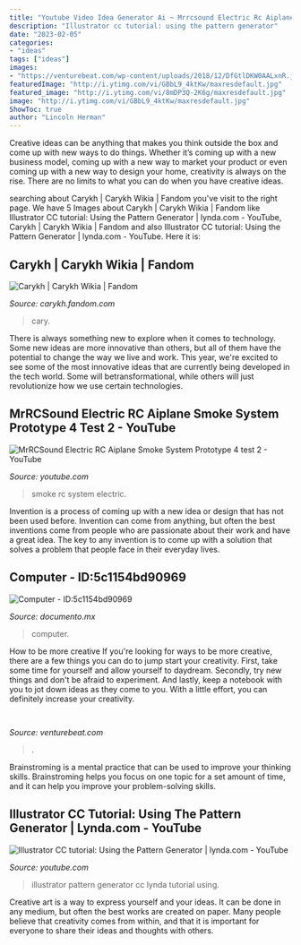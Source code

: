 ```yaml
---
title: "Youtube Video Idea Generator Ai ~ Mrrcsound Electric Rc Aiplane Smoke System Prototype 4 Test 2"
description: "Illustrator cc tutorial: using the pattern generator"
date: "2023-02-05"
categories:
- "ideas"
tags: ["ideas"]
images:
- "https://venturebeat.com/wp-content/uploads/2018/12/DfGtlDKW0AALxnR.jpg?w=800"
featuredImage: "http://i.ytimg.com/vi/GBbL9_4ktKw/maxresdefault.jpg"
featured_image: "http://i.ytimg.com/vi/8mDP3Q-2K6g/maxresdefault.jpg"
image: "http://i.ytimg.com/vi/GBbL9_4ktKw/maxresdefault.jpg"
ShowToc: true
author: "Lincoln Herman"
---
```



Creative ideas can be anything that makes you think outside the box and come up with new ways to do things. Whether it’s coming up with a new business model, coming up with a new way to market your product or even coming up with a new way to design your home, creativity is always on the rise. There are no limits to what you can do when you have creative ideas.

	

		
searching about Carykh | Carykh Wikia | Fandom you've visit to the right page. We have 5 Images about Carykh | Carykh Wikia | Fandom like Illustrator CC tutorial: Using the Pattern Generator | lynda.com - YouTube, Carykh | Carykh Wikia | Fandom and also Illustrator CC tutorial: Using the Pattern Generator | lynda.com - YouTube. Here it is:
		
    
## Carykh | Carykh Wikia | Fandom

<img loading=lazy src="https://vignette.wikia.nocookie.net/carykh/images/a/aa/Carykh_Logo.jpeg/revision/latest?cb=20161213174518" onerror="this.onerror=null;this.src='https://tse3.mm.bing.net/th?id=OIP.q-n4_jAxNtHQC8_IsEZlTQHaHa&amp;pid=15.1';" alt="Carykh | Carykh Wikia | Fandom">

_Source: carykh.fandom.com_

>cary. 

	

There is always something new to explore when it comes to technology. Some new ideas are more innovative than others, but all of them have the potential to change the way we live and work. This year, we're excited to see some of the most innovative ideas that are currently being developed in the tech world. Some will betransformational, while others will just revolutionize how we use certain technologies.

    
## MrRCSound Electric RC Aiplane Smoke System Prototype 4 Test 2 - YouTube

<img loading=lazy src="http://i.ytimg.com/vi/8mDP3Q-2K6g/maxresdefault.jpg" onerror="this.onerror=null;this.src='https://tse3.mm.bing.net/th?id=OIP.ZGtEbH3aNSX2lAl6NHL3IgHaEK&amp;pid=15.1';" alt="MrRCSound Electric RC Aiplane Smoke System Prototype 4 test 2 - YouTube">

_Source: youtube.com_

>smoke rc system electric. 

	

Invention is a process of coming up with a new idea or design that has not been used before. Invention can come from anything, but often the best inventions come from people who are passionate about their work and have a great idea. The key to any invention is to come up with a solution that solves a problem that people face in their everyday lives.

    
## Computer - ID:5c1154bd90969

<img loading=lazy src="https://documento.mx/img/detail/5c1154bd90969.jpg" onerror="this.onerror=null;this.src='https://tse3.mm.bing.net/th?id=OIP.ixYyh16kVlx3Vxz9nHjvzAHaJ4&amp;pid=15.1';" alt="Computer - ID:5c1154bd90969">

_Source: documento.mx_

>computer. 

	

How to be more creative
If you're looking for ways to be more creative, there are a few things you can do to jump start your creativity. First, take some time for yourself and allow yourself to daydream. Secondly, try new things and don't be afraid to experiment. And lastly, keep a notebook with you to jot down ideas as they come to you. With a little effort, you can definitely increase your creativity.

    
## 

<img loading=lazy src="https://venturebeat.com/wp-content/uploads/2018/12/DfGtlDKW0AALxnR.jpg?w=800" onerror="this.onerror=null;this.src='https://tse2.mm.bing.net/th?id=OIP.q-8bGSNNa3u3IKVIYiDrvAHaE8&amp;pid=15.1';" alt="">

_Source: venturebeat.com_

>. 

	

Brainstroming is a mental practice that can be used to improve your thinking skills. Brainstroming helps you focus on one topic for a set amount of time, and it can help you improve your problem-solving skills.

    
## Illustrator CC Tutorial: Using The Pattern Generator | Lynda.com - YouTube

<img loading=lazy src="http://i.ytimg.com/vi/GBbL9_4ktKw/maxresdefault.jpg" onerror="this.onerror=null;this.src='https://tse2.mm.bing.net/th?id=OIP.v7ZIq8di93TXW8alBvhsJAHaEK&amp;pid=15.1';" alt="Illustrator CC tutorial: Using the Pattern Generator | lynda.com - YouTube">

_Source: youtube.com_

>illustrator pattern generator cc lynda tutorial using. 

	

Creative art is a way to express yourself and your ideas. It can be done in any medium, but often the best works are created on paper. Many people believe that creativity comes from within, and that it is important for everyone to share their ideas and thoughts with others.

